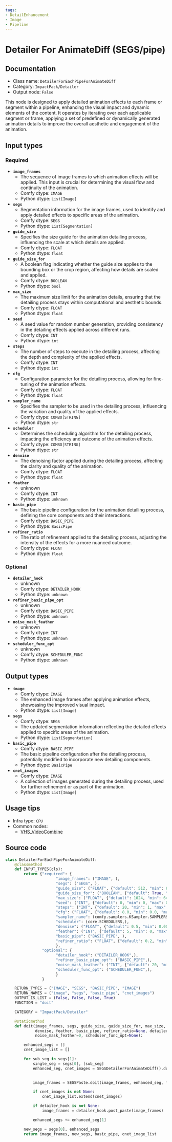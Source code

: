 ```yaml
---
tags:
- DetailEnhancement
- Image
- Pipeline
---
```


# Detailer For AnimateDiff (SEGS/pipe)
## Documentation
- Class name: `DetailerForEachPipeForAnimateDiff`
- Category: `ImpactPack/Detailer`
- Output node: `False`

This node is designed to apply detailed animation effects to each frame or segment within a pipeline, enhancing the visual impact and dynamic elements of the content. It operates by iterating over each applicable segment or frame, applying a set of predefined or dynamically generated animation details to improve the overall aesthetic and engagement of the animation.
## Input types
### Required
- **`image_frames`**
    - The sequence of image frames to which animation effects will be applied. This input is crucial for determining the visual flow and continuity of the animation.
    - Comfy dtype: `IMAGE`
    - Python dtype: `List[Image]`
- **`segs`**
    - Segmentation information for the image frames, used to identify and apply detailed effects to specific areas of the animation.
    - Comfy dtype: `SEGS`
    - Python dtype: `List[Segmentation]`
- **`guide_size`**
    - Specifies the size guide for the animation detailing process, influencing the scale at which details are applied.
    - Comfy dtype: `FLOAT`
    - Python dtype: `float`
- **`guide_size_for`**
    - A boolean flag indicating whether the guide size applies to the bounding box or the crop region, affecting how details are scaled and applied.
    - Comfy dtype: `BOOLEAN`
    - Python dtype: `bool`
- **`max_size`**
    - The maximum size limit for the animation details, ensuring that the detailing process stays within computational and aesthetic bounds.
    - Comfy dtype: `FLOAT`
    - Python dtype: `float`
- **`seed`**
    - A seed value for random number generation, providing consistency in the detailing effects applied across different runs.
    - Comfy dtype: `INT`
    - Python dtype: `int`
- **`steps`**
    - The number of steps to execute in the detailing process, affecting the depth and complexity of the applied effects.
    - Comfy dtype: `INT`
    - Python dtype: `int`
- **`cfg`**
    - Configuration parameter for the detailing process, allowing for fine-tuning of the animation effects.
    - Comfy dtype: `FLOAT`
    - Python dtype: `float`
- **`sampler_name`**
    - Specifies the sampler to be used in the detailing process, influencing the variation and quality of the applied effects.
    - Comfy dtype: `COMBO[STRING]`
    - Python dtype: `str`
- **`scheduler`**
    - Determines the scheduling algorithm for the detailing process, impacting the efficiency and outcome of the animation effects.
    - Comfy dtype: `COMBO[STRING]`
    - Python dtype: `str`
- **`denoise`**
    - The denoising factor applied during the detailing process, affecting the clarity and quality of the animation.
    - Comfy dtype: `FLOAT`
    - Python dtype: `float`
- **`feather`**
    - unknown
    - Comfy dtype: `INT`
    - Python dtype: `unknown`
- **`basic_pipe`**
    - The basic pipeline configuration for the animation detailing process, defining the core components and their interactions.
    - Comfy dtype: `BASIC_PIPE`
    - Python dtype: `BasicPipe`
- **`refiner_ratio`**
    - The ratio of refinement applied to the detailing process, adjusting the intensity of the effects for a more nuanced outcome.
    - Comfy dtype: `FLOAT`
    - Python dtype: `float`
### Optional
- **`detailer_hook`**
    - unknown
    - Comfy dtype: `DETAILER_HOOK`
    - Python dtype: `unknown`
- **`refiner_basic_pipe_opt`**
    - unknown
    - Comfy dtype: `BASIC_PIPE`
    - Python dtype: `unknown`
- **`noise_mask_feather`**
    - unknown
    - Comfy dtype: `INT`
    - Python dtype: `unknown`
- **`scheduler_func_opt`**
    - unknown
    - Comfy dtype: `SCHEDULER_FUNC`
    - Python dtype: `unknown`
## Output types
- **`image`**
    - Comfy dtype: `IMAGE`
    - The enhanced image frames after applying animation effects, showcasing the improved visual impact.
    - Python dtype: `List[Image]`
- **`segs`**
    - Comfy dtype: `SEGS`
    - The updated segmentation information reflecting the detailed effects applied to specific areas of the animation.
    - Python dtype: `List[Segmentation]`
- **`basic_pipe`**
    - Comfy dtype: `BASIC_PIPE`
    - The basic pipeline configuration after the detailing process, potentially modified to incorporate new detailing components.
    - Python dtype: `BasicPipe`
- **`cnet_images`**
    - Comfy dtype: `IMAGE`
    - A collection of images generated during the detailing process, used for further refinement or as part of the animation.
    - Python dtype: `List[Image]`
## Usage tips
- Infra type: `CPU`
- Common nodes:
    - [VHS_VideoCombine](../../ComfyUI-VideoHelperSuite/Nodes/VHS_VideoCombine.md)



## Source code
```python
class DetailerForEachPipeForAnimateDiff:
    @classmethod
    def INPUT_TYPES(cls):
        return {"required": {
                      "image_frames": ("IMAGE", ),
                      "segs": ("SEGS", ),
                      "guide_size": ("FLOAT", {"default": 512, "min": 64, "max": nodes.MAX_RESOLUTION, "step": 8}),
                      "guide_size_for": ("BOOLEAN", {"default": True, "label_on": "bbox", "label_off": "crop_region"}),
                      "max_size": ("FLOAT", {"default": 1024, "min": 64, "max": nodes.MAX_RESOLUTION, "step": 8}),
                      "seed": ("INT", {"default": 0, "min": 0, "max": 0xffffffffffffffff}),
                      "steps": ("INT", {"default": 20, "min": 1, "max": 10000}),
                      "cfg": ("FLOAT", {"default": 8.0, "min": 0.0, "max": 100.0}),
                      "sampler_name": (comfy.samplers.KSampler.SAMPLERS,),
                      "scheduler": (core.SCHEDULERS,),
                      "denoise": ("FLOAT", {"default": 0.5, "min": 0.0001, "max": 1.0, "step": 0.01}),
                      "feather": ("INT", {"default": 5, "min": 0, "max": 100, "step": 1}),
                      "basic_pipe": ("BASIC_PIPE", ),
                      "refiner_ratio": ("FLOAT", {"default": 0.2, "min": 0.0, "max": 1.0}),
                      },
                "optional": {
                      "detailer_hook": ("DETAILER_HOOK",),
                      "refiner_basic_pipe_opt": ("BASIC_PIPE",),
                      "noise_mask_feather": ("INT", {"default": 20, "min": 0, "max": 100, "step": 1}),
                      "scheduler_func_opt": ("SCHEDULER_FUNC",),
                      }
                }

    RETURN_TYPES = ("IMAGE", "SEGS", "BASIC_PIPE", "IMAGE")
    RETURN_NAMES = ("image", "segs", "basic_pipe", "cnet_images")
    OUTPUT_IS_LIST = (False, False, False, True)
    FUNCTION = "doit"

    CATEGORY = "ImpactPack/Detailer"

    @staticmethod
    def doit(image_frames, segs, guide_size, guide_size_for, max_size, seed, steps, cfg, sampler_name, scheduler,
             denoise, feather, basic_pipe, refiner_ratio=None, detailer_hook=None, refiner_basic_pipe_opt=None,
             noise_mask_feather=0, scheduler_func_opt=None):

        enhanced_segs = []
        cnet_image_list = []

        for sub_seg in segs[1]:
            single_seg = segs[0], [sub_seg]
            enhanced_seg, cnet_images = SEGSDetailerForAnimateDiff().do_detail(image_frames, single_seg, guide_size, guide_size_for, max_size, seed, steps, cfg, sampler_name, scheduler,
                                                                               denoise, basic_pipe, refiner_ratio, refiner_basic_pipe_opt, noise_mask_feather, scheduler_func_opt=scheduler_func_opt)

            image_frames = SEGSPaste.doit(image_frames, enhanced_seg, feather, alpha=255)[0]

            if cnet_images is not None:
                cnet_image_list.extend(cnet_images)

            if detailer_hook is not None:
                image_frames = detailer_hook.post_paste(image_frames)

            enhanced_segs += enhanced_seg[1]

        new_segs = segs[0], enhanced_segs
        return image_frames, new_segs, basic_pipe, cnet_image_list

```
